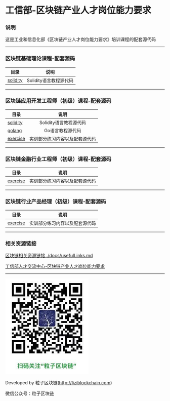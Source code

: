 # 工信部-区块链产业人才岗位能力要求

### 说明

这是工业和信息化部《区块链产业人才岗位能力要求》培训课程的配套源代码


***
### 区块链基础理论课程-配套源码

| 目录 | 说明 |
| - | :-: |
| [solidity](./basic_concept/solidity/)  |  Solidity语言教程源代码 |


***
### 区块链应用开发工程师（初级）课程-配套源码

| 目录 | 说明 |
| - | :-: |
| [solidity](./appdevprim/solidity/)  |  Solidity语言教程源代码 |
| [golang](./appdevprim/golang/)  |  Go语言教程源代码 |
| [exercise](./appdevprim/exercise/)  |  实训部分练习内容以及配套源代码 |


***
### 区块链金融行业工程师（初级）课程-配套源码

| 目录 | 说明 |
| - | :-: |
| [exercise](./financeprim/exercise/)  |  实训部分练习内容以及配套源代码 |



***
### 区块链行业产品经理（初级）课程-配套源码

| 目录 | 说明 |
| - | :-: |
| [exercise](./productMgrPrim/exercise/)  |  实训部分练习内容以及配套源代码 |


***
### 相关资源链接

[区块链相关资源链接 ./docs/usefulLinks.md ](./docs/usefulLinks.md)


[工信部人才交流中心-区块链产业人才岗位能力要求](https://pj.miitec.cn/evaluate/system/BlockchainAbilityStandard)


***

![](./imgs/liziblockchain_wechat.jpg)


Developed by 粒子区块链(http://liziblockchain.com)

微信公众号：粒子区块链
